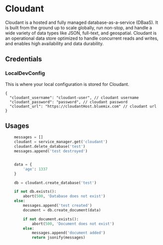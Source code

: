 # Cloudant
 
 
 Cloudant is a hosted and fully managed database-as-a-service (DBaaS). It is built from the ground up to scale globally, run non-stop, and handle a wide variety of data types like JSON, full-text, and geospatial. Cloudant is an operational data store optimized to handle concurrent reads and writes, and enables high availability and data durability.
##  Credentials

###  LocalDevConfig

This is where your local configuration is stored for Cloudant.
```
{
  "cloudant_username": "cloudant-user", // cloudant username
  "cloudant_password": "password", // cloudant password
  "cloudant_url": "https://cloudantHost.bluemix.com" // cloudant url
}
```

## Usages

```python
  	messages = []
	cloudant = service_manager.get('cloudant')
	cloudant.delete_database('test')
	messages.append('test destroyed')


	data = {
		'age': 1337
	}

	db = cloudant.create_database('test')

	if not db.exists():
		abort(500, 'Database does not exist')
	else:
		messages.append('test created')
		document = db.create_document(data)

		if not document.exists():
			abort(500, 'Document does not exist')
		else:
			messages.append('document added')
			return jsonify(messages)
    
```
